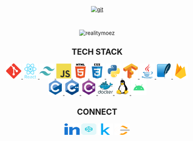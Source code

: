 <!--
<p align="right">
<a href="https://git.io/typing-svg"><img src="https://readme-typing-svg.demolab.com?font=Amatic+SC&size=40&letterSpacing=1px&duration=3000&pause=100&color=009292&background=AEC0C200&multiline=true&repeat=false&width=800&height=250&lines=Always+delving%2C+always+learning.+;I+turn+ideas+into+reality+with+code%2C;Fueled+by+curiosity+and+a+drive+for+excellence.;Whether+it%E2%80%99s+low-level+systems%2C+AI%2C+or+web+development.;Let's+build+something+interesting..." alt="Typing SVG" /></a> 
</p>
-->

<p align="center">
<a href="https://irmz.pages.dev" target="_blank" rel="noreferrer"> <img src="https://img.shields.io/badge/-Porftolio-blue?style=for-the-badge&link=YourWebsiteLink" alt="git" width="100" height="30"/> </a>
</p>

<br>

<!-- GitHub Stats -->
<p align="center"><img src="https://github-readme-streak-stats.herokuapp.com/?user=RealityMoez&theme=dark&border_radius=6&short_numbers=true&date_format=M%20j%5B%2C%20Y%5D&background=12061900&stroke=0090FF00&currStreakNum=0099EB&sideNums=0099EB&sideLabels=BC650F&currStreakLabel=BC650F&ring=BC650F" alt="realitymoez" /></p>


<h2 align="center">
TECH STACK
</h2>


<p align="center"> 
<a href="https://git-scm.com/" target="_blank" rel="noreferrer"> <img src="./assets/git.svg" alt="git" width="40" height="40"/> </a> 
<a href="https://reactjs.org/" target="_blank" rel="noreferrer"> <img src="./assets/react.svg" alt="react" width="40" height="40"/> </a> 
<a href="https://tailwindcss.com/" target="_blank" rel="noreferrer"> <img src="./assets/tailwindcss.svg" alt="tailwind" width="40" height="40"/> </a>
<a href="https://developer.mozilla.org/en-US/docs/Web/JavaScript" target="_blank" rel="noreferrer"> <img src="./assets/javascript.svg" alt="javascript" width="40" height="40"/> </a>
<a href="https://www.w3.org/html/" target="_blank" rel="noreferrer"> <img src="./assets/html5.svg" alt="html5" width="40" height="40"/> </a> 
<a href="https://www.w3schools.com/css/" target="_blank" rel="noreferrer"> <img src="./assets/css3.svg" alt="css3" width="40" height="40"/> </a> 
<a href="https://www.python.org" target="_blank" rel="noreferrer"> <img src="./assets/python.svg" alt="python" width="40" height="40"/> </a> 
<a href="https://www.tensorflow.org" target="_blank" rel="noreferrer"> <img src="./assets/tensorflow.svg" alt="tensorflow" width="40" height="40"/> </a>
<a href="https://www.java.com" target="_blank" rel="noreferrer"> <img src="./assets/java.svg" alt="java" width="40" height="40"/> </a> 
<a href="https://www.sqlite.org/" target="_blank" rel="noreferrer"> <img src="./assets/sqlite.svg" alt="sqlite" width="40" height="40"/> </a> 
<a href="https://firebase.google.com/" target="_blank" rel="noreferrer"> <img src="./assets/firebase.svg" alt="firebase" width="40" height="40"/> </a> 
<a href="https://www.cprogramming.com/" target="_blank" rel="noreferrer"> <img src="./assets/c.svg" alt="c" width="40" height="40"/> </a> 
<a href="https://www.w3schools.com/cpp/" target="_blank" rel="noreferrer"> <img src="./assets/cplusplus.svg" alt="cplusplus" width="40" height="40"/> </a> 
<a href="https://www.w3schools.com/cs/" target="_blank" rel="noreferrer"> <img src="./assets/csharp.svg" alt="csharp" width="40" height="40"/> </a> 
<a href="https://www.docker.com/" target="_blank" rel="noreferrer"> <img src="./assets/docker.svg" alt="docker" width="40" height="40"/> </a> 
<a href="https://www.linux.org/" target="_blank" rel="noreferrer"> <img src="./assets/linux.svg" alt="linux" width="40" height="40"/> </a> 
<a href="https://www.android.com/" target="_blank" rel="noreferrer"> <img src="./assets/android.svg" alt="android" width="40" height="40"/> </a>
</p>


<h2 align="center">
CONNECT
</h2>

<p align="center">
<a href="https://linkedin.com/in/m-a-e-m" target="_blank"><img align="center" src="./assets/linkedin.svg" alt="m-a-e-m" height="30" width="40" /></a>
<a href="https://codepen.io/realitymoez" target="_blank"><img align="center" src="./assets/codepen.svg" alt="realitymoez" height="30" width="40" /></a>
<a href="https://kaggle.com/mohamedmoez2" target="_blank"><img align="center" src="./assets/kaggle.svg" alt="mohamedmoez2" height="30" width="40" /></a>
<a href="https://www.leetcode.com/momoez" target="_blank"><img align="center" src="./assets/leet-code.svg" alt="momoez" height="30" width="40" /></a>
</p>
<br>
<!--
***RealityMoez/realitymoez*** is a ✨ _special_ ✨ repository because its `README.md` (this file) appears on your GitHub profile.
<img align="center" src="https://github-readme-stats.vercel.app/api?username=realitymoez&show_icons=true&theme=gotham" alt="realitymoez" />
Here are some ideas to get you started:

- 🔭 I’m currently working on ...
- 🌱 I’m currently learning ...
- 👯 I’m looking to collaborate on ...
- 🤔 I’m looking for help with ...
- 💬 Ask me about ...
- 📫 How to reach me: ...
- 😄 Pronouns: ...
- ⚡ Fun fact: ...
-->
